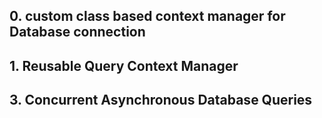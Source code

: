 ## 0. custom class based context manager for Database connection
## 1. Reusable Query Context Manager
## 3. Concurrent Asynchronous Database Queries